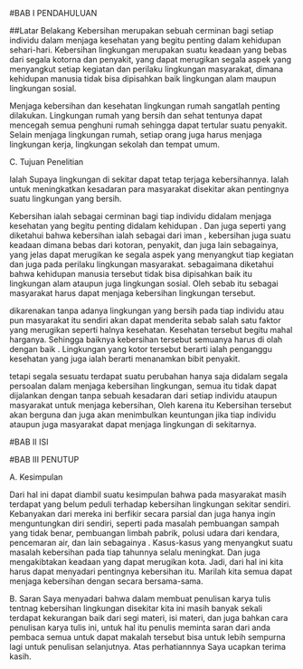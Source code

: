 #BAB I
PENDAHULUAN

##Latar Belakang
Kebersihan merupakan sebuah cerminan bagi setiap individu dalam menjaga kesehatan yang begitu penting dalam kehidupan sehari-hari. Kebersihan lingkungan merupakan suatu keadaan yang bebas dari segala kotorna dan penyakit, yang dapat merugikan segala aspek yang menyangkut setiap kegiatan dan perilaku lingkungan masyarakat, dimana kehidupan manusia tidak bisa dipisahkan baik lingkungan alam maupun lingkungan sosial.

Menjaga kebersihan dan kesehatan lingkungan rumah sangatlah penting dilakukan. Lingkungan rumah yang bersih dan sehat tentunya dapat mencegah semua penghuni rumah sehingga dapat tertular suatu penyakit. Selain menjaga lingkungan rumah, setiap orang juga harus menjaga lingkungan kerja, lingkungan sekolah dan tempat umum.



C. Tujuan Penelitian

Ialah Supaya lingkungan di sekitar dapat tetap terjaga kebersihannya.
Ialah untuk meningkatkan kesadaran para masyarakat disekitar akan pentingnya suatu lingkungan yang bersih.

Kebersihan ialah sebagai cerminan bagi tiap individu didalam menjaga kesehatan yang begitu penting didalam kehidupan . Dan juga seperti yang diketahui bahwa kebersihan ialah sebagai dari iman , kebersihan juga suatu keadaan dimana bebas dari kotoran, penyakit, dan juga lain sebagainya, yang jelas dapat merugikan ke segala aspek yang menyangkut tiap kegiatan dan juga pada perilaku lingkungan masyarakat. sebagaimana diketahui bahwa kehidupan manusia tersebut tidak bisa dipisahkan baik itu lingkungan alam ataupun juga lingkungan sosial. Oleh sebab itu sebagai  masyarakat harus dapat menjaga kebersihan lingkungan tersebut.

dikarenakan tanpa adanya lingkungan yang bersih pada tiap individu atau pun masyarakat itu sendiri akan dapat menderita sebab salah satu faktor yang merugikan seperti halnya  kesehatan. Kesehatan tersebut begitu mahal harganya. Sehingga baiknya kebersihan tersebut semuanya harus di olah dengan baik . Lingkungan yang kotor tersebut berarti ialah penganggu kesehatan yang juga ialah berarti menanamkan bibit penyakit.

tetapi segala sesuatu terdapat suatu perubahan hanya saja didalam segala persoalan dalam menjaga kebersihan lingkungan, semua itu tidak dapat dijalankan dengan tanpa sebuah kesadaran dari setiap individu ataupun masyarakat untuk menjaga kebersihan, Oleh karena itu Kebersihan tersebut akan berguna dan juga akan menimbulkan keuntungan jika tiap individu ataupun juga masyarakat dapat menjaga lingkungan di sekitarnya.

#BAB II
ISI


#BAB III
PENUTUP

A. Kesimpulan

Dari hal ini dapat diambil suatu kesimpulan bahwa pada masyarakat masih terdapat yang belum peduli terhadap kebersihan lingkungan sekitar sendiri. Kebanyakan dari mereka ini berfikir secara parsial dan juga hanya ingin menguntungkan diri sendiri, seperti pada masalah pembuangan sampah yang tidak benar, pembuangan limbah pabrik, polusi udara dari kendara, pencemaran air, dan lain sebagainya . Kasus-kasus yang menyangkut suatu masalah kebersihan pada tiap tahunnya selalu meningkat. Dan juga mengakibtakan keadaan yang dapat merugikan kota.  Jadi, dari hal ini kita harus dapat menyadari pentingnya  kebersihan itu. Marilah kita semua dapat menjaga kebersihan dengan secara bersama-sama.

B. Saran
Saya menyadari bahwa dalam membuat penulisan karya tulis tentnag kebersihan lingkungan disekitar kita ini masih banyak sekali terdapat kekurangan baik dari segi materi, isi materi, dan juga bahkan cara penulisan karya tulis ini, untuk hal itu penulis meminta saran dari anda pembaca semua untuk dapat makalah tersebut bisa untuk lebih sempurna lagi untuk penulisan selanjutnya. Atas perhatiannnya Saya ucapkan terima kasih.